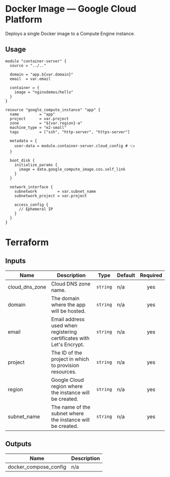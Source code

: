 # Docker Image — Google Cloud Platform

Deploys a single Docker image to a Compute Engine instance.

## Usage

```hcl
module "container-server" {
  source = "../.."

  domain = "app.${var.domain}"
  email  = var.email

  container = {
    image = "nginxdemos/hello"
  }
}

resource "google_compute_instance" "app" {
  name         = "app"
  project      = var.project
  zone         = "${var.region}-a"
  machine_type = "e2-small"
  tags         = ["ssh", "http-server", "https-server"]

  metadata = {
    user-data = module.container-server.cloud_config # 👈
  }

  boot_disk {
    initialize_params {
      image = data.google_compute_image.cos.self_link
    }
  }

  network_interface {
    subnetwork         = var.subnet_name
    subnetwork_project = var.project

    access_config {
      // Ephemeral IP
    }
  }
}

```

# Terraform

## Inputs

| Name           | Description                                                          | Type     | Default | Required |
| -------------- | -------------------------------------------------------------------- | -------- | ------- | :------: |
| cloud_dns_zone | Cloud DNS zone name.                                                 | `string` | n/a     |   yes    |
| domain         | The domain where the app will be hosted.                             | `string` | n/a     |   yes    |
| email          | Email address used when registering certificates with Let's Encrypt. | `string` | n/a     |   yes    |
| project        | The ID of the project in which to provision resources.               | `string` | n/a     |   yes    |
| region         | Google Cloud region where the instance will be created.              | `string` | n/a     |   yes    |
| subnet_name    | The name of the subnet where the instance will be created.           | `string` | n/a     |   yes    |

## Outputs

| Name                  | Description |
| --------------------- | ----------- |
| docker_compose_config | n/a         |
